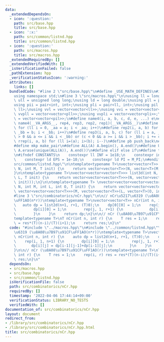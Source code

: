 ```yaml
---
data:
  _extendedDependsOn:
  - icon: ':question:'
    path: src/base.hpp
    title: src/base.hpp
  - icon: ':x:'
    path: src/common/listnd.hpp
    title: src/common/listnd.hpp
  - icon: ':question:'
    path: src/macros.hpp
    title: src/macros.hpp
  _extendedRequiredBy: []
  _extendedVerifiedWith: []
  _isVerificationFailed: false
  _pathExtension: hpp
  _verificationStatusIcon: ':warning:'
  attributes:
    links: []
  bundledCode: "#line 2 \"src/base.hpp\"\n#define _USE_MATH_DEFINES\n#include <bits/stdc++.h>\n\
    using namespace std;\n#line 3 \"src/macros.hpp\"\n\nusing ll = long long;\nusing\
    \ ull = unsigned long long;\nusing ld = long double;\nusing pll = pair<ll, ll>;\n\
    using pii = pair<int, int>;\nusing pli = pair<ll, int>;\nusing pil = pair<int,\
    \ ll>;\nusing vvl = vector<vector<ll>>;\nusing vvi = vector<vector<int>>;\nusing\
    \ vvpll = vector<vector<pll>>;\nusing vvpli = vector<vector<pli>>;\nusing vvpil\
    \ = vector<vector<pil>>;\n#define name4(i, a, b, c, d, e, ...) e\n#define rep(...)\
    \ name4(__VA_ARGS__, rep4, rep3, rep2, rep1)(__VA_ARGS__)\n#define rep1(i, a)\
    \ for (ll i = 0, _aa = a; i < _aa; i++)\n#define rep2(i, a, b) for (ll i = a,\
    \ _bb = b; i < _bb; i++)\n#define rep3(i, a, b, c) for (ll i = a, _bb = b; (c\
    \ > 0 && a <= i && i < _bb) or (c < 0 && a >= i && i > _bb); i += c)\n#define\
    \ rrep(i, a, b) for (ll i=(a); i>(b); i--)\n#define pb push_back\n#define eb emplace_back\n\
    #define mkp make_pair\n#define ALL(A) A.begin(), A.end()\n#define UNIQUE(A) sort(ALL(A)),\
    \ A.erase(unique(ALL(A)), A.end())\n#define elif else if\n#define tostr to_string\n\
    \n#ifndef CONSTANTS\n    constexpr ll INF = 1e18;\n    constexpr int MOD = 1000000007;\n\
    \    constexpr ld EPS = 1e-10;\n    constexpr ld PI = M_PI;\n#endif\n#line 3 \"\
    src/common/listnd.hpp\"\n\ntemplate<typename T>\nvector<vector<T>> list2d(int\
    \ N, int M, T init) {\n    return vector<vector<T>>(N, vector<T>(M, init));\n\
    }\n\ntemplate<typename T>\nvector<vector<vector<T>>> list3d(int N, int M, int\
    \ L, T init) {\n    return vector<vector<vector<T>>>(N, vector<vector<T>>(M, vector<T>(L,\
    \ init)));\n}\n\ntemplate<typename T> \nvector<vector<vector<vector<T>>>> list4d(int\
    \ N, int M, int L, int O, T init) {\n    return vector<vector<vector<vector<T>>>>(N,\
    \ vector<vector<vector<T>>>(M, vector<vector<T>>(L, vector<T>(O, init))));\n}\n\
    #line 3 \"src/combinatorics/nCr.hpp\"\n\n// nCr\u5217\u6319 (\u8A08\u7B97\u91CF\
    \uFF1AO(n*r))\ntemplate<typename T>\nvector<vector<T>> nCr(int n, int r) {\n \
    \   auto dp = list2d(n+1, r+1, (T)0);\n    dp[0][0] = 1;\n    rep(i, 1, n+1) {\n\
    \        dp[i][0] = 1;\n        rep(j, 1, r+1) {\n            dp[i][j] = dp[i-1][j-1]+dp[i-1][j];\n\
    \        }\n    }\n    return dp;\n}\n\n// nCr (\u8A08\u7B97\u91CF\uFF1AO(r))\n\
    template<typename T>\nT nCr(int n, int r) {\n    T res = 1;\n    rep(i, r) res\
    \ = res*(T)(n-i)/(T)(i+1);\n    return res;\n}\n"
  code: "#include \"../macros.hpp\"\n#include \"../common/listnd.hpp\"\n\n// nCr\u5217\
    \u6319 (\u8A08\u7B97\u91CF\uFF1AO(n*r))\ntemplate<typename T>\nvector<vector<T>>\
    \ nCr(int n, int r) {\n    auto dp = list2d(n+1, r+1, (T)0);\n    dp[0][0] = 1;\n\
    \    rep(i, 1, n+1) {\n        dp[i][0] = 1;\n        rep(j, 1, r+1) {\n     \
    \       dp[i][j] = dp[i-1][j-1]+dp[i-1][j];\n        }\n    }\n    return dp;\n\
    }\n\n// nCr (\u8A08\u7B97\u91CF\uFF1AO(r))\ntemplate<typename T>\nT nCr(int n,\
    \ int r) {\n    T res = 1;\n    rep(i, r) res = res*(T)(n-i)/(T)(i+1);\n    return\
    \ res;\n}\n"
  dependsOn:
  - src/macros.hpp
  - src/base.hpp
  - src/common/listnd.hpp
  isVerificationFile: false
  path: src/combinatorics/nCr.hpp
  requiredBy: []
  timestamp: '2022-04-06 17:44:14+09:00'
  verificationStatus: LIBRARY_NO_TESTS
  verifiedWith: []
documentation_of: src/combinatorics/nCr.hpp
layout: document
redirect_from:
- /library/src/combinatorics/nCr.hpp
- /library/src/combinatorics/nCr.hpp.html
title: src/combinatorics/nCr.hpp
---
```

